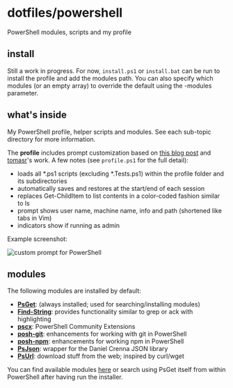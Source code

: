 # dotfiles/powershell

PowerShell modules, scripts and my profile

## install

Still a work in progress. For now, `install.ps1` or `install.bat` can be run to install the profile and add the modules path. You can also specify which modules (or an empty array) to override the default using the -modules parameter.

## what's inside

My PowerShell profile, helper scripts and modules. See each sub-topic directory for more information.

The **profile** includes prompt customization based on [this blog post](http://winterdom.com/2008/08/mypowershellprompt) and [tomasr](https://github.com/tomasr)'s work. A few notes (see `profile.ps1` for the full detail):

- loads all *.ps1 scripts (excluding *.Tests.ps1) within the profile folder and its subdirectories
- automatically saves and restores at the start/end of each session
- replaces Get-ChildItem to list contents in a color-coded fashion similar to ls
- prompt shows user name, machine name, info and path (shortened like tabs in Vim)
- indicators show if running as admin

Example screenshot:

![custom prompt for PowerShell](https://raw.github.com/areyling/dotfiles/master/prompt.png)

## modules

The following modules are installed by default:

- **[PsGet](http://psget.net/)**: (always installed; used for searching/installing modules)
- **[Find-String](https://github.com/drmohundro/Find-String/)**: provides functionality similar to grep or ack with highlighting
- **[pscx](http://pscx.codeplex.com/)**: PowerShell Community Extensions
- **[posh-git](https://github.com/dahlbyk/posh-git)**: enhancements for working with git in PowerShell
- **[posh-npm](https://github.com/MSOpenTech/posh-npm)**: enhancements for working npm in PowerShell
- **[PsJson](https://github.com/chaliy/psjson)**: wrapper for the Daniel Crenna JSON library
- **[PsUrl](https://github.com/chaliy/psurl/)**: download stuff from the web; inspired by curl/wget

You can find available modules [here](http://psget.net/directory/) or search using PsGet itself from within PowerShell after having run the installer.